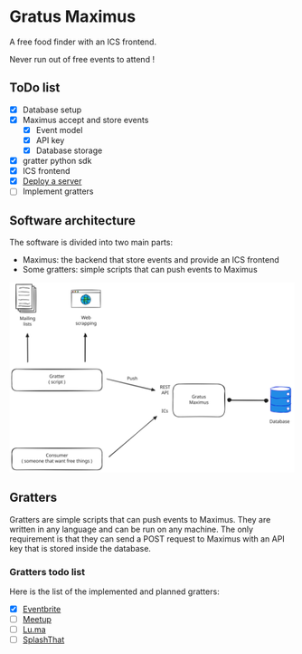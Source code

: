 # Gratus Maximus

A free food finder with an ICS frontend.

Never run out of free events to attend !

## ToDo list

- [x] Database setup
- [x] Maximus accept and store events
  - [x] Event model
  - [x] API key
  - [x] Database storage
- [x] gratter python sdk
- [x] ICS frontend
- [x] [Deploy a server](https://gratusmaximus.tools.escape.tech/v1/ics)
- [ ] Implement gratters

## Software architecture

The software is divided into two main parts:

- Maximus: the backend that store events and provide an ICS frontend
- Some gratters: simple scripts that can push events to Maximus

![main schema](schemas/main.excalidraw.svg)

## Gratters

Gratters are simple scripts that can push events to Maximus. They are written in any language and can be run on any machine. The only requirement is that they can send a POST request to Maximus with an API key that is stored inside the database.

### Gratters todo list

Here is the list of the implemented and planned gratters:

- [x] [Eventbrite](https://www.eventbrite.com/)
- [ ] [Meetup](https://www.meetup.com/)
- [ ] [Lu.ma](https://lu.ma/)
- [ ] [SplashThat](https://splashthat.com)
